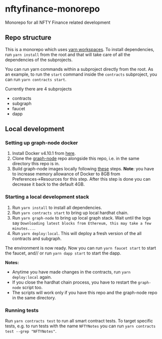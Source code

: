 # nftyfinance-monorepo

Monorepo for all NFTY Finance related development

## Repo structure

This is a monorepo which uses [yarn workspaces](https://classic.yarnpkg.com/lang/en/docs/workspaces/). To install dependencies, run `yarn install` from the root and that will take care of all the dependencies of the subprojects.

You can run yarn commands within a subproject directly from the root. As an example, to run the `start` command inside the `contracts` subproject, you can run `yarn contracts start`.

Currently there are 4 subprojects

- contracts
- subgraph
- faucet
- dapp

## Local development

### Setting up graph-node docker

1. Install Docker v4.10.1 from [here](https://docs.docker.com/desktop/release-notes/#4100).
2. Clone the [graph-node](https://github.com/graphprotocol/graph-node) repo alongside this repo, i.e. in the same directory this repo is in.
3. Build graph-node images locally following [these](https://github.com/graphprotocol/graph-node/tree/master/docker#running-graph-node-on-an-macbook-m1) steps. **Note**: you have to increase memory allowance of Docker to 8GB from Preferences→Resources for this step. After this step is done you can decrease it back to the default 4GB.

### Starting a local development stack

1. Run `yarn install` to install all dependencies.
2. Run `yarn contracts start` to bring up local hardhat chain.
3. Run `yarn graph-node` to bring up local graph stack. Wait until the logs say `Downloading latest blocks from Ethereum, this may take a few minutes...`.
4. Run `yarn deploy:local`. This will deploy a fresh version of the all contracts and subgraph.

The environment is now ready. Now you can run `yarn faucet start` to start the faucet, and// or run `yarn dapp start` to start the dapp.

**Notes:**

- Anytime you have made changes in the contracts, run `yarn deploy:local` again.
- If you close the hardhat chain process, you have to restart the `graph-node` script too.
- The scripts will work only if you have this repo and the graph-node repo in the same directory.

### Running tests

Run `yarn contracts test` to run all smart contract tests. To target specific tests, e.g. to run tests with the name `NFTYNotes` you can run `yarn contracts test --grep "NFTYNotes"`.
